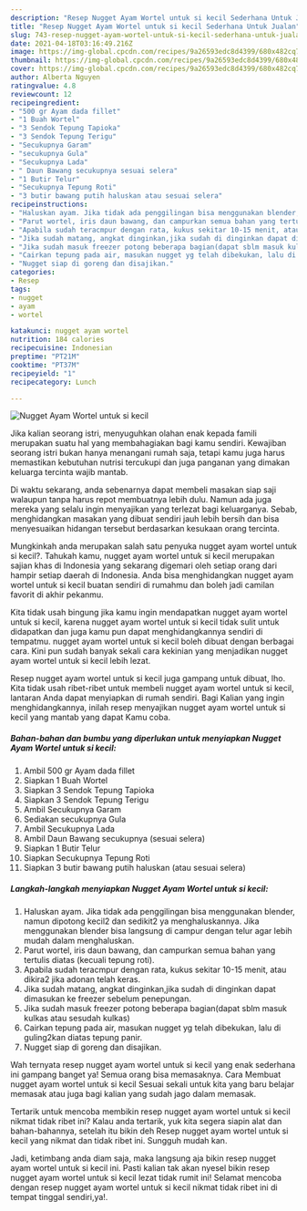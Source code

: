 ```yaml
---
description: "Resep Nugget Ayam Wortel untuk si kecil Sederhana Untuk Jualan"
title: "Resep Nugget Ayam Wortel untuk si kecil Sederhana Untuk Jualan"
slug: 743-resep-nugget-ayam-wortel-untuk-si-kecil-sederhana-untuk-jualan
date: 2021-04-18T03:16:49.216Z
image: https://img-global.cpcdn.com/recipes/9a26593edc8d4399/680x482cq70/nugget-ayam-wortel-untuk-si-kecil-foto-resep-utama.jpg
thumbnail: https://img-global.cpcdn.com/recipes/9a26593edc8d4399/680x482cq70/nugget-ayam-wortel-untuk-si-kecil-foto-resep-utama.jpg
cover: https://img-global.cpcdn.com/recipes/9a26593edc8d4399/680x482cq70/nugget-ayam-wortel-untuk-si-kecil-foto-resep-utama.jpg
author: Alberta Nguyen
ratingvalue: 4.8
reviewcount: 12
recipeingredient:
- "500 gr Ayam dada fillet"
- "1 Buah Wortel"
- "3 Sendok Tepung Tapioka"
- "3 Sendok Tepung Terigu"
- "Secukupnya Garam"
- "secukupnya Gula"
- "Secukupnya Lada"
- " Daun Bawang secukupnya sesuai selera"
- "1 Butir Telur"
- "Secukupnya Tepung Roti"
- "3 butir bawang putih haluskan atau sesuai selera"
recipeinstructions:
- "Haluskan ayam. Jika tidak ada penggilingan bisa menggunakan blender, namun dipotong kecil2 dan sedikit2 ya menghaluskannya. Jika menggunakan blender bisa langsung di campur dengan telur agar lebih mudah dalam menghaluskan."
- "Parut wortel, iris daun bawang, dan campurkan semua bahan yang tertulis diatas (kecuali tepung roti)."
- "Apabila sudah teracmpur dengan rata, kukus sekitar 10-15 menit, atau dikira2 jika adonan telah keras."
- "Jika sudah matang, angkat dinginkan,jika sudah di dinginkan dapat dimasukan ke freezer sebelum penepungan."
- "Jika sudah masuk freezer potong beberapa bagian(dapat sblm masuk kulkas atau sesudah kulkas)"
- "Cairkan tepung pada air, masukan nugget yg telah dibekukan, lalu di guling2kan diatas tepung panir."
- "Nugget siap di goreng dan disajikan."
categories:
- Resep
tags:
- nugget
- ayam
- wortel

katakunci: nugget ayam wortel 
nutrition: 184 calories
recipecuisine: Indonesian
preptime: "PT21M"
cooktime: "PT37M"
recipeyield: "1"
recipecategory: Lunch

---
```



![Nugget Ayam Wortel untuk si kecil](https://img-global.cpcdn.com/recipes/9a26593edc8d4399/680x482cq70/nugget-ayam-wortel-untuk-si-kecil-foto-resep-utama.jpg)

Jika kalian seorang istri, menyuguhkan olahan enak kepada famili merupakan suatu hal yang membahagiakan bagi kamu sendiri. Kewajiban seorang istri bukan hanya menangani rumah saja, tetapi kamu juga harus memastikan kebutuhan nutrisi tercukupi dan juga panganan yang dimakan keluarga tercinta wajib mantab.

Di waktu  sekarang, anda sebenarnya dapat membeli masakan siap saji walaupun tanpa harus repot membuatnya lebih dulu. Namun ada juga mereka yang selalu ingin menyajikan yang terlezat bagi keluarganya. Sebab, menghidangkan masakan yang dibuat sendiri jauh lebih bersih dan bisa menyesuaikan hidangan tersebut berdasarkan kesukaan orang tercinta. 



Mungkinkah anda merupakan salah satu penyuka nugget ayam wortel untuk si kecil?. Tahukah kamu, nugget ayam wortel untuk si kecil merupakan sajian khas di Indonesia yang sekarang digemari oleh setiap orang dari hampir setiap daerah di Indonesia. Anda bisa menghidangkan nugget ayam wortel untuk si kecil buatan sendiri di rumahmu dan boleh jadi camilan favorit di akhir pekanmu.

Kita tidak usah bingung jika kamu ingin mendapatkan nugget ayam wortel untuk si kecil, karena nugget ayam wortel untuk si kecil tidak sulit untuk didapatkan dan juga kamu pun dapat menghidangkannya sendiri di tempatmu. nugget ayam wortel untuk si kecil boleh dibuat dengan berbagai cara. Kini pun sudah banyak sekali cara kekinian yang menjadikan nugget ayam wortel untuk si kecil lebih lezat.

Resep nugget ayam wortel untuk si kecil juga gampang untuk dibuat, lho. Kita tidak usah ribet-ribet untuk membeli nugget ayam wortel untuk si kecil, lantaran Anda dapat menyiapkan di rumah sendiri. Bagi Kalian yang ingin menghidangkannya, inilah resep menyajikan nugget ayam wortel untuk si kecil yang mantab yang dapat Kamu coba.

<!--inarticleads1-->

##### Bahan-bahan dan bumbu yang diperlukan untuk menyiapkan Nugget Ayam Wortel untuk si kecil:

1. Ambil 500 gr Ayam dada fillet
1. Siapkan 1 Buah Wortel
1. Siapkan 3 Sendok Tepung Tapioka
1. Siapkan 3 Sendok Tepung Terigu
1. Ambil Secukupnya Garam
1. Sediakan secukupnya Gula
1. Ambil Secukupnya Lada
1. Ambil  Daun Bawang secukupnya (sesuai selera)
1. Siapkan 1 Butir Telur
1. Siapkan Secukupnya Tepung Roti
1. Siapkan 3 butir bawang putih haluskan (atau sesuai selera)




<!--inarticleads2-->

##### Langkah-langkah menyiapkan Nugget Ayam Wortel untuk si kecil:

1. Haluskan ayam. Jika tidak ada penggilingan bisa menggunakan blender, namun dipotong kecil2 dan sedikit2 ya menghaluskannya. Jika menggunakan blender bisa langsung di campur dengan telur agar lebih mudah dalam menghaluskan.
1. Parut wortel, iris daun bawang, dan campurkan semua bahan yang tertulis diatas (kecuali tepung roti).
1. Apabila sudah teracmpur dengan rata, kukus sekitar 10-15 menit, atau dikira2 jika adonan telah keras.
1. Jika sudah matang, angkat dinginkan,jika sudah di dinginkan dapat dimasukan ke freezer sebelum penepungan.
1. Jika sudah masuk freezer potong beberapa bagian(dapat sblm masuk kulkas atau sesudah kulkas)
1. Cairkan tepung pada air, masukan nugget yg telah dibekukan, lalu di guling2kan diatas tepung panir.
1. Nugget siap di goreng dan disajikan.




Wah ternyata resep nugget ayam wortel untuk si kecil yang enak sederhana ini gampang banget ya! Semua orang bisa memasaknya. Cara Membuat nugget ayam wortel untuk si kecil Sesuai sekali untuk kita yang baru belajar memasak atau juga bagi kalian yang sudah jago dalam memasak.

Tertarik untuk mencoba membikin resep nugget ayam wortel untuk si kecil nikmat tidak ribet ini? Kalau anda tertarik, yuk kita segera siapin alat dan bahan-bahannya, setelah itu bikin deh Resep nugget ayam wortel untuk si kecil yang nikmat dan tidak ribet ini. Sungguh mudah kan. 

Jadi, ketimbang anda diam saja, maka langsung aja bikin resep nugget ayam wortel untuk si kecil ini. Pasti kalian tak akan nyesel bikin resep nugget ayam wortel untuk si kecil lezat tidak rumit ini! Selamat mencoba dengan resep nugget ayam wortel untuk si kecil nikmat tidak ribet ini di tempat tinggal sendiri,ya!.

